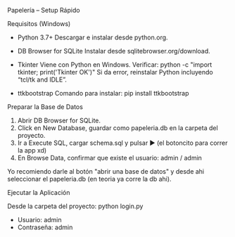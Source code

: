 Papelería – Setup Rápido

Requisitos (Windows)

- Python 3.7+
  Descargar e instalar desde python.org.

- DB Browser for SQLite
  Instalar desde sqlitebrowser.org/download.

- Tkinter
  Viene con Python en Windows. Verificar:
  python -c "import tkinter; print('Tkinter OK')"
  Si da error, reinstalar Python incluyendo “tcl/tk and IDLE”.

- ttkbootstrap
Comando para instalar:
pip install ttkbootstrap

Preparar la Base de Datos

1. Abrir DB Browser for SQLite.
2. Click en New Database, guardar como papeleria.db en la carpeta del proyecto.
3. Ir a Execute SQL, cargar schema.sql y pulsar ▶ (el botoncito para correr la app xd)
5. En Browse Data, confirmar que existe el usuario:
   admin / admin

Yo recomiendo darle al botón "abrir una base de datos" y desde ahi seleccionar el  papeleria.db (en teoria ya corre la db ahi).

Ejecutar la Aplicación

Desde la carpeta del proyecto:
    python login.py
- Usuario: admin
- Contraseña: admin
